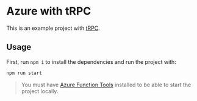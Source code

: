 # Azure with tRPC

This is an example project with [tRPC](https://trpc.io/docs/).

## Usage

First, run `npm i` to install the dependencies and run the project with:

```bash
npm run start
```

> You must have [Azure Function Tools](https://docs.microsoft.com/en-us/azure/azure-functions/functions-run-local?tabs=v4%2Clinux%2Ccsharp%2Cportal%2Cbash) installed to be able to start the project locally.
